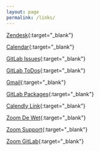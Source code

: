 ```yaml
---
layout: page
permalink: /links/
---
```

[Zendesk](https://gitlab.zendesk.com/agent/dashboard){:target="_blank"}

[Calendar](https://calendar.google.com/calendar/render?pli=1#main_7){:target="_blank"}

[GitLab Issues](https://gitlab.com/groups/gitlab-com/issues?scope=all&state=opened&utf8=%E2%9C%93&assignee_id=640106){:target="_blank"}

[GitLab ToDos](https://gitlab.com/dashboard/todos){:target="_blank"}

[Gmail](https://gmail.com){:target="_blank"}

[GitLab Packages](https://packages.gitlab.com/gitlab/gitlab-ee?filter=debs){:target="_blank"}

[Calendly Link](https://calendly.com/dewet/45){:target="_blank"}

[Zoom De Wet](https://gitlab.zoom.us/j/7755775577){:target="_blank"}

[Zoom Support](https://gitlab.zoom.us/j/410924151){:target="_blank"}

[Zoom GitLab](https://gitlab.zoom.us/j/719183216){:target="_blank"}
